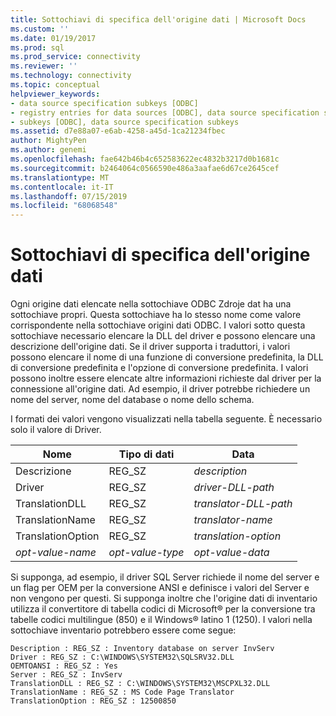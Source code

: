 ```yaml
---
title: Sottochiavi di specifica dell'origine dati | Microsoft Docs
ms.custom: ''
ms.date: 01/19/2017
ms.prod: sql
ms.prod_service: connectivity
ms.reviewer: ''
ms.technology: connectivity
ms.topic: conceptual
helpviewer_keywords:
- data source specification subkeys [ODBC]
- registry entries for data sources [ODBC], data source specification subkeys
- subkeys [ODBC], data source specification subkeys
ms.assetid: d7e88a07-e6ab-4258-a45d-1ca21234fbec
author: MightyPen
ms.author: genemi
ms.openlocfilehash: fae642b46b4c652583622ec4832b3217d0b1681c
ms.sourcegitcommit: b2464064c0566590e486a3aafae6d67ce2645cef
ms.translationtype: MT
ms.contentlocale: it-IT
ms.lasthandoff: 07/15/2019
ms.locfileid: "68068548"
---
```

# <a name="data-source-specification-subkeys"></a>Sottochiavi di specifica dell'origine dati
Ogni origine dati elencate nella sottochiave ODBC Zdroje dat ha una sottochiave propri. Questa sottochiave ha lo stesso nome come valore corrispondente nella sottochiave origini dati ODBC. I valori sotto questa sottochiave necessario elencare la DLL del driver e possono elencare una descrizione dell'origine dati. Se il driver supporta i traduttori, i valori possono elencare il nome di una funzione di conversione predefinita, la DLL di conversione predefinita e l'opzione di conversione predefinita. I valori possono inoltre essere elencate altre informazioni richieste dal driver per la connessione all'origine dati. Ad esempio, il driver potrebbe richiedere un nome del server, nome del database o nome dello schema.  
  
 I formati dei valori vengono visualizzati nella tabella seguente. È necessario solo il valore di Driver.  
  
|Nome|Tipo di dati|Data|  
|----------|---------------|----------|  
|Descrizione|REG_SZ|*description*|  
|Driver|REG_SZ|*driver-DLL-path*|  
|TranslationDLL|REG_SZ|*translator-DLL-path*|  
|TranslationName|REG_SZ|*translator-name*|  
|TranslationOption|REG_SZ|*translation-option*|  
|*opt-value-name*|*opt-value-type*|*opt-value-data*|  
  
 Si supponga, ad esempio, il driver SQL Server richiede il nome del server e un flag per OEM per la conversione ANSI e definisce i valori del Server e non vengono per questi. Si supponga inoltre che l'origine dati di inventario utilizza il convertitore di tabella codici di Microsoft® per la conversione tra tabelle codici multilingue (850) e il Windows® latino 1 (1250). I valori nella sottochiave inventario potrebbero essere come segue:  
  
```  
Description : REG_SZ : Inventory database on server InvServ  
Driver : REG_SZ : C:\WINDOWS\SYSTEM32\SQLSRV32.DLL  
OEMTOANSI : REG_SZ : Yes  
Server : REG_SZ : InvServ  
TranslationDLL : REG_SZ : C:\WINDOWS\SYSTEM32\MSCPXL32.DLL  
TranslationName : REG_SZ : MS Code Page Translator  
TranslationOption : REG_SZ : 12500850  
```
